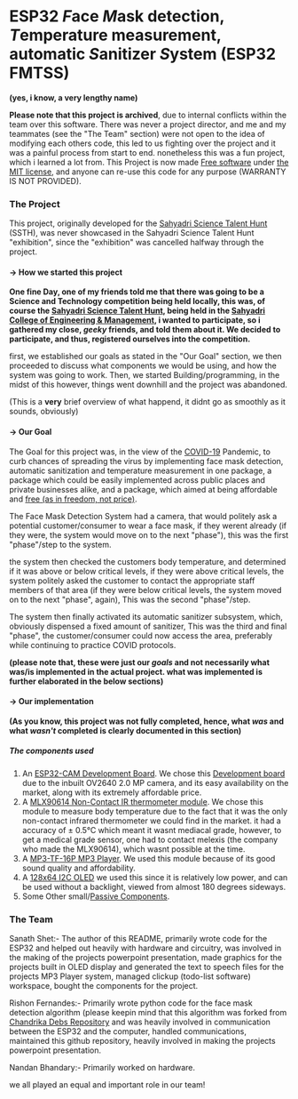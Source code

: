 # ESP32 *F*ace *M*ask detection, *T*emperature measurement, automatic *S*anitizer *S*ystem (ESP32 FMTSS)
**(yes, i know, a very lengthy name)**

**Please note that this project is archived**, due to internal conflicts within the team over this software. There was never a project director, and me and my teammates (see the "The Team" section) were not open to the idea of modifying each others code, this led to us fighting over the project and it was a painful process from start to end. nonetheless this was a fun project, which i learned a lot from. This Project is now made [Free software](https://www.fsf.org/about/what-is-free-software) under [the MIT license](https://en.wikipedia.org/wiki/MIT_License), and anyone can re-use this code for any purpose (WARRANTY IS NOT PROVIDED).

### The Project

This project, originally developed for the [Sahyadri Science Talent Hunt](https://sahyadri.edu.in/Home/ssth) (SSTH), was never showcased in the Sahyadri Science Talent Hunt "exhibition", since the "exhibition" was cancelled halfway through the project.  

#### -> How we started this project

**One fine Day, one of my friends told me that there was going to be a Science and Technology competition being held locally, this was, of course the [Sahyadri Science Talent Hunt](https://sahyadri.edu.in/Home/ssth), being held in the [Sahyadri College of Engineering & Management](https://sahyadri.edu.in/), i wanted to participate, so i gathered my close, *geeky* friends, and told them about it. We decided to participate, and thus, registered ourselves into the competition.** 

first, we established our goals as stated in the "Our Goal" section, we then proceeded to discuss what components we would be using, and how the system was going to work. Then, we started Building/programming, in the midst of this however, things went downhill and the project was abandoned.

(This is a **very** brief overview of what happend, it didnt go as smoothly as it sounds, obviously)


#### -> Our Goal

The Goal for this project was, in the view of the [COVID-19](https://www.cdc.gov/coronavirus/2019-ncov/index.html) Pandemic, to curb chances of spreading the virus by implementing face mask detection, automatic sanitization and temperature measurement in one package, a package which could be easily implemented across public places and private businesses alike, and a package, which aimed at being affordable and [free (as in freedom, not price)](https://www.fsf.org/about/what-is-free-software).

The Face Mask Detection System had a camera, that would politely ask a potential customer/consumer to wear a face mask, if they werent already (if they were, the system would move on to the next "phase"), this was the first "phase"/step to the system. 

the system then checked the customers body temperature, and determined if it was above or below critical levels, if they were above critical levels, the system politely asked the customer to contact the appropriate staff members of that area (if they were below critical levels, the system moved on to the next "phase", again), This was the second "phase"/step. 

The system then finally activated its automatic sanitizer subsystem, which, obviously dispensed a fixed amount of sanitizer, This was the third and final "phase", the customer/consumer could now access the area, preferably while continuing to practice COVID protocols.

**(please note that, these were just our *goals* and not necessarily what was/is implemented in the actual project. what was implemented is further elaborated in the below sections)**

#### -> Our implementation

**(As you know, this project was not fully completed, hence, what *was* and what *wasn't* completed is clearly documented in this section)**

##### The components used

1. An [ESP32-CAM Development Board](https://www.amazon.in/BAIAI-Development-Bluetooth-OV2640-Camera/dp/B093GYNLFT/ref=sr_1_4?dchild=1&keywords=esp32+cam&qid=1625918101&sr=8-4). We chose this [Development board](https://en.wikipedia.org/wiki/Microprocessor_development_board) due to the inbuilt OV2640 2.0 MP camera, and its easy availability on the market, along with its extremely affordable price.
2. A [MLX90614 Non-Contact IR thermometer module](https://www.amazon.in/xcluma-MLX90614-Contactless-Temperature-Sensor/dp/B073DDV1GB/ref=sr_1_1?dchild=1&keywords=Mlx90614&qid=1625918143&sr=8-1). We chose this module to measure body temperature due to the fact that it was the only non-contact infrared thermometer we could find in the market. it had a accuracy of ± 0.5°C which meant it wasnt mediacal grade, however, to get a medical grade sensor, one had to contact melexis (the company who made the MLX90614), which wasnt possible at the time.
3. A [MP3-TF-16P MP3 Player](https://www.google.com/aclk?sa=L&ai=DChcSEwiXodqjtd3xAhURGysKHYt0ACMYABAHGgJzZg&ae=2&sig=AOD64_3-sReI5FKVoZCxiuN1FwobZM2YTw&ctype=5&q=&ved=2ahUKEwiVqtKjtd3xAhWrzDgGHQryDzUQ9aACegQIARBz&adurl=). We used this module because of its good sound quality and affordability.
4. A [128x64 I2C OLED](https://www.google.com/aclk?sa=L&ai=DChcSEwjEnZ7vtd3xAhWGQ2AKHcZqAGkYABAHGgJ0bQ&ae=2&sig=AOD64_20XQ_Bg6KLsPxUyGMuK3OnLNP2IQ&ctype=5&q=&ved=2ahUKEwie_5Lvtd3xAhUBwTgGHcgiCckQ9aACegQIARBi&adurl=) we used this since it is relatively low power, and can be used without a backlight, viewed from almost 180 degrees sideways.
5. Some Other small/[Passive Components](https://en.wikipedia.org/wiki/Passivity_(engineering)).

### The Team

Sanath Shet:- The author of this README, primarily wrote code for the ESP32 and helped out heavily with hardware and circuitry, was involved in the making of the projects powerpoint presentation, made graphics for the projects built in OLED display and generated the text to speech files for the projects MP3 Player system, managed clickup (todo-list software) workspace, bought the components for the project.

Rishon Fernandes:- Primarily wrote python code for the face mask detection algorithm (please keepin mind that this algorithm was forked from [Chandrika Debs Repository](https://github.com/chandrikadeb7/Face-Mask-Detection) and was heavily involved in communication between the ESP32 and the computer, handled communications, maintained this github repository, heavily involved in making the projects powerpoint presentation.  

Nandan Bhandary:- Primarily worked on hardware.

we all played an equal and important role in our team!



 

